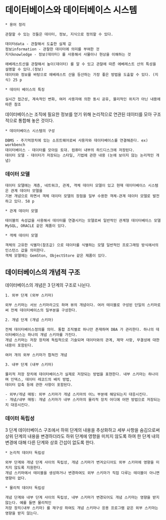 # 데이터베이스와 데이터베이스 시스템
```
* 용어 정리

관찰할 수 있는 것들은 데이터, 정보, 지식으로 정의할 수 있다. 

데이터data - 관찰해서 도출한 실제 값 
정보information - 관찰한 데이터에 의미를 부여한 것
지식knowledge - 정보(데이터) 를 사용해서 사물이나 현상을 이해하는 것

에베레스트산을 관찰해서 높이(데이터) 를 알 수 있고 관찰에 따른 에베레스트 산의 특성을 설명할 수 있다.(정보)
데이터와 정보를 바탕으로 에베레스트 산을 등산하는 가장 좋은 방법을 도출할 수 있다. (지식) 25 p 
```
```
* 데이터 베이스의 특징

실시간 접근성, 계속적인 변화, 여러 사용자에 의한 동시 공유, 물리적인 위치가 아닌 내용에 따른 참조
```
데이터베이스는 조직에 필요한 정보를 얻기 위해 논리적으로 연관된 데이터를 모아 구조적으로 통합해 놓은 것이다.
```
* 데이터베이스 시스템의 구성

DBMS - 주기억장치에 있는 소프트웨어로써 사용자와 데이터베이스를 연결해준다. ex) workbench
데이터베이스 - 데이터를 모아둔 토대. 컴퓨터 내부의 하드디스크에 저장된다.
데이터 모델 - 데이터가 저장되는 스타일, 기법에 관한 내용 (눈에 보이지 않는 논리적인 개념)
```
### 데이터 모델
```
데이터 모델에는 계층, 네트워크, 관계, 객체 데이터 모델이 있고 현재 데이터베이스 시스템은 관계 데이터 모델을
기본 개념으로 하면서 객체 데이터 모델의 장점을 일부 수용한 객체-관계 데이터 모델로 발전하고 있다. 58 p
```
```
* 관계 데이터 모델

테이블의 속성값을 사용해서 데이터를 연결시키는 모델로써 일반적인 관계형 데이터베이스 모델 MySQL, ORACLE 같은 제품이 있다. 
```
```
* 객체 데이터 모델

객체의 고유한 식별자(참조값) 으로 데이터를 식별하는 모델 일반적인 프로그래밍 방식에서의 인스턴스 값을 의미한다.
객체 모델에는 GemSton, ObjectStore 같은 제품이 있다.
```
## 데이터베이스의 개념적 구조

데이터베이스의 개념은 3 단계의 구조로 나뉜다. 

```
1. 외부 단계 (외부 스키마)

외부 스키마는 서브 스키마라고도 하며 뷰의 개념이다. 여러 테이블로 구성된 단일의 스키마로써 전체 데이터베이스의 일부분을 구성한다.
```
```
2. 개념 단계 (개념 스키마)

전체 데이터베이스정의를 의미. 통합 조직별로 하나만 존재하며 DBA 가 관리한다. 하나의 데이터베이스는 하나의 개념 스키마를 가진다.
개념 스키마는 저장 장치에 독립적으로 기술되며 데이터와의 관계, 제약 사항, 무결성에 대한 내용이 포함된다.

여러 개의 외부 스키마가 합쳐진 개념 
```
```
3. 내부 단계 (내부 스키마)

물리적 저장 장치에 데이터베이스가 실제로 저장되는 방법을 표현한다. 내부 스키마는 하나이며 인덱스, 데이터 레코드의 배치 방법,
데이터 압축 등에 관한 사항이 포함된다.

- 외부/개념 매핑: 외부 스키마가 개념 스키마의 어느 부분에 해당되는지 대응시킨다.
- 개념/내부 매핑: 개념 스키마가 내부 스키마의 물리적 장치 어디에 어떤 방법으로 저장되는지 대응시킨다. 
```
### 데이터 독립성

3 단계 데이터베이스 구조에서 하위 단계의 내용을 추상화하고 세부 사항을 숨김으로써 상위 단계의 내용을 변경하더라도 하위 단계에 영향을 미치지 않도록 하여 한 단계 내의 변경에 대해 다른 단계와 상호 간섭이 없도록 한다.
```
* 논리적 데이터 독립성

외부 단계와 개념 단계 사이의 독립성, 개념 스키마가 변겨오디어도 외부 스키마에 영향을 미치지 않도록 지원한다.
개념 스키마에서 테이블을 생성하거나 변경하여도 외부 스키마가 직접 다루는 테이블이 아니면 영향이 없다. 
```
```
* 물리적 데이터 독립성 

개념 단계와 내부 단계 사이의 독립성, 내부 스키마가 변경되어도 개념 스키마는 영향을 받지 않는다. 예를 들면 물리적인
저장 장치(내부 스키마) 를 재구성 하여도 개념 스키마나 응용 프로그램 같은 외부 스키마는 영향을 받지 않는다.
```




